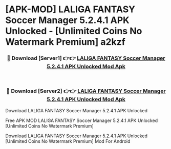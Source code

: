 # [APK-MOD] LALIGA FANTASY  Soccer Manager 5.2.4.1 APK Unlocked - [Unlimited Coins No Watermark Premium] a2kzf



<div align="center">
<h3>🔴 Download [Server1] 👉👉 <a href="https://momento.my/?title=LALIGA_FANTASY__Soccer_Manager_5.2.4.1_APK_Unlocked">LALIGA FANTASY  Soccer Manager 5.2.4.1 APK Unlocked Mod Apk</a></h3><br>

<h3>🔴 Download [Server2] 👉👉 <a href="https://momento.my/?title=LALIGA_FANTASY__Soccer_Manager_5.2.4.1_APK_Unlocked">LALIGA FANTASY  Soccer Manager 5.2.4.1 APK Unlocked Mod Apk</a></h3>
</div>



Download LALIGA FANTASY  Soccer Manager 5.2.4.1 APK Unlocked 

Free APK MOD LALIGA FANTASY  Soccer Manager 5.2.4.1 APK Unlocked [Unlimited Coins No Watermark Premium]

Download LALIGA FANTASY  Soccer Manager 5.2.4.1 APK Unlocked [Unlimited Coins No Watermark Premium] Mod For Android
